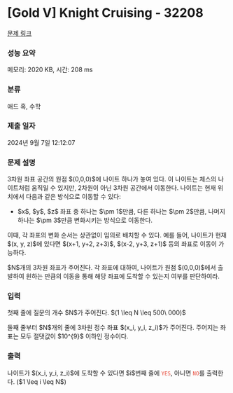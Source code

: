 # [Gold V] Knight Cruising - 32208 

[문제 링크](https://www.acmicpc.net/problem/32208) 

### 성능 요약

메모리: 2020 KB, 시간: 208 ms

### 분류

애드 혹, 수학

### 제출 일자

2024년 9월 7일 12:12:07

### 문제 설명

<p>3차원 좌표 공간의 원점 $(0,0,0)$에 나이트 하나가 놓여 있다. 이 나이트는 체스의 나이트처럼 움직일 수 있지만, 2차원이 아닌 3차원 공간에서 이동한다. 나이트는 현재 위치에서 다음과 같은 방식으로 이동할 수 있다:</p>

<ul>
	<li>$x$, $y$, $z$ 좌표 중 하나는 $\pm 1$만큼, 다른 하나는 $\pm 2$만큼, 나머지 하나는 $\pm 3$만큼 변화시키는 방식으로 이동한다.</li>
</ul>

<p>이때, 각 좌표의 변화 순서는 상관없이 임의로 배치할 수 있다. 예를 들어, 나이트가 현재 $(x, y, z)$에 있다면 $(x+1, y+2, z+3)$, $(x-2, y+3, z+1)$ 등의 좌표로 이동이 가능하다.</p>

<p>$N$개의 3차원 좌표가 주어진다. 각 좌표에 대하여, 나이트가 원점 $(0,0,0)$에서 출발하여 원하는 만큼의 이동을 통해 해당 좌표에 도착할 수 있는지 여부를 판단하여라.</p>

### 입력 

 <p>첫째 줄에 질문의 개수 $N$가 주어진다. $(1 \leq N \leq 500\ 000)$</p>

<p>둘째 줄부터 $N$개의 줄에 3차원 정수 좌표 $(x_i, y_i, z_i)$가 주어진다. 주어지는 좌표는 모두 절댓값이 $10^{9}$ 이하인 정수이다.</p>

### 출력 

 <p>나이트가 $(x_i, y_i, z_i)$에 도착할 수 있다면 $i$번째 줄에 <span style="color:#e74c3c;"><code>YES</code></span>, 아니면 <span style="color:#e74c3c;"><code>NO</code></span>를 출력한다. ($1 \leq i \leq N$)</p>

